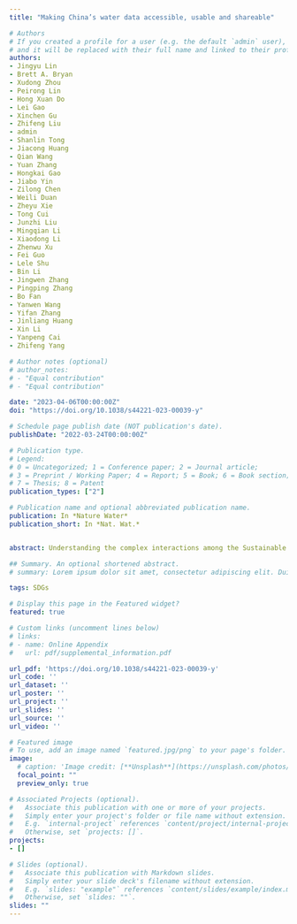 ```yaml
---
title: "Making China’s water data accessible, usable and shareable"

# Authors
# If you created a profile for a user (e.g. the default `admin` user), write the username (folder name) here 
# and it will be replaced with their full name and linked to their profile.
authors:
- Jingyu Lin
- Brett A. Bryan 
- Xudong Zhou
- Peirong Lin 
- Hong Xuan Do
- Lei Gao
- Xinchen Gu
- Zhifeng Liu
- admin
- Shanlin Tong
- Jiacong Huang
- Qian Wang
- Yuan Zhang
- Hongkai Gao
- Jiabo Yin
- Zilong Chen
- Weili Duan
- Zheyu Xie
- Tong Cui
- Junzhi Liu 
- Mingqian Li
- Xiaodong Li
- Zhenwu Xu
- Fei Guo
- Lele Shu
- Bin Li
- Jingwen Zhang
- Pingping Zhang
- Bo Fan
- Yanwen Wang
- Yifan Zhang
- Jinliang Huang
- Xin Li
- Yanpeng Cai 
- Zhifeng Yang

# Author notes (optional)
# author_notes:
# - "Equal contribution"
# - "Equal contribution"

date: "2023-04-06T00:00:00Z"
doi: "https://doi.org/10.1038/s44221-023-00039-y"

# Schedule page publish date (NOT publication's date).
publishDate: "2022-03-24T00:00:00Z"

# Publication type.
# Legend: 
# 0 = Uncategorized; 1 = Conference paper; 2 = Journal article;
# 3 = Preprint / Working Paper; 4 = Report; 5 = Book; 6 = Book section;
# 7 = Thesis; 8 = Patent
publication_types: ["2"]

# Publication name and optional abbreviated publication name.
publication: In *Nature Water*
publication_short: In *Nat. Wat.*


abstract: Understanding the complex interactions among the Sustainable Development Goals (SDGs) is key to achieving all of the SDGs and "leaving no one behind".

## Summary. An optional shortened abstract.
# summary: Lorem ipsum dolor sit amet, consectetur adipiscing elit. Duis posuere tellus ac convallis placerat. Proin tincidunt magna sed ex sollicitudin condimentum.

tags: SDGs

# Display this page in the Featured widget?
featured: true

# Custom links (uncomment lines below)
# links:
# - name: Online Appendix
#   url: pdf/supplemental_information.pdf

url_pdf: 'https://doi.org/10.1038/s44221-023-00039-y'
url_code: ''
url_dataset: ''
url_poster: ''
url_project: ''
url_slides: ''
url_source: ''
url_video: ''

# Featured image
# To use, add an image named `featured.jpg/png` to your page's folder. 
image:
  # caption: 'Image credit: [**Unsplash**](https://unsplash.com/photos/pLCdAaMFLTE)'
  focal_point: ""
  preview_only: true

# Associated Projects (optional).
#   Associate this publication with one or more of your projects.
#   Simply enter your project's folder or file name without extension.
#   E.g. `internal-project` references `content/project/internal-project/index.md`.
#   Otherwise, set `projects: []`.
projects:
- []

# Slides (optional).
#   Associate this publication with Markdown slides.
#   Simply enter your slide deck's filename without extension.
#   E.g. `slides: "example"` references `content/slides/example/index.md`.
#   Otherwise, set `slides: ""`.
slides: ""
---
```


